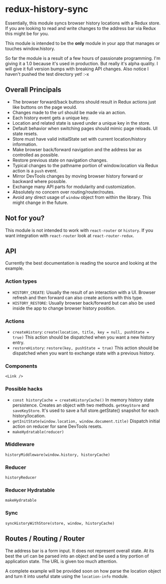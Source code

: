 # redux-history-sync

Essentially, this module syncs browser history locations with a Redux store. If you are looking to read and write changes to the address bar via Redux this might be for you.

This module is intended to be the **only** module in your app that manages or touches window.history.

So far the module is a result of a few hours of passionate programming. I'm giving it a 1.0 because it's used in production. But really it's alpha quality. I will give it full version bumps with breaking API changes. Also notice I haven't pushed the test directory yet! :-x

## Overall Principals

* The browser forward/back buttons should result in Redux actions just like buttons on the page would.
* Changes made to the url should be made via an action.
* Each history event gets a unique key.
* Location and related state is saved under a unique key in the store.
* Default behavior when switching pages should mimic page reloads. UI state resets.
* Store must have valid initialState set with current location/history information.
* Make browser back/forward navigation and the address bar as controlled as possible.
* Restore previous state on navigation changes.
* Typical changes to the pathname portion of window.location via Redux action is a `push` event.
* Mirror DevTools changes by moving browser history forward or backward where possible.
* Exchange many API parts for modularity and customization.
* Absolutely no concern over routing/router/routes.
* Avoid any direct usage of `window` object from within the library. This might change in the future.

## Not for you?

This module is not intended to work with `react-router` or `history`. If you want integration with `react-router` look at `react-router-redux`.

## API

Currently the best documentation is reading the source and looking at the example.

### Action types

* `HISTORY_CREATE`: Usually the result of an interaction with a UI. Browser refresh and then forward can also create actions with this type.
* `HISTORY_RESTORE`: Usually browser back/forward but can also be used inside the app to change browser history position.

### Actions

* `createHistory`: `create(location, title, key = null, pushState = true)` This action should be dispatched when you want a new history entry.
* `restoreHistory`: `restore(key, pushState = true)` This action should be dispatched when you want to exchange state with a previous history.

### Components

`<Link />`

### Possible hacks

* `const historyCache = createHistoryCache()` In memory history state persistence. Creates an object with two methods. `getKeyStore` and `saveKeyStore`. It's used to save a full store.getState() snapshot for each history/location.
* `getInitState(window.location, window.document.title)` Dispatch initial action on reducer for sane DevTools resets.
* `makeHydratable(reducer)`

### Middleware

`historyMiddleware(window.history, historyCache)`

### Reducer

`historyReducer`

### Reducer Hydratable

`makeHydratable`

### Sync

`syncHistoryWithStore(store, window, historyCache)`

## Routes / Routing / Router

The address bar is a form input. It does not represent overall state. At its best the url can be parsed into an object and be used a tiny portion of application state. The URL is given too much attention.

A complete example will be provided soon on how parse the location object and turn it into useful state using the `location-info` module.
